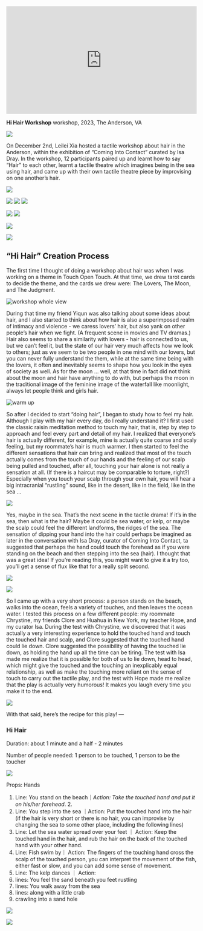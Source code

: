 

<div style="padding:56.25% 0 0 0;position:relative;"><iframe src="https://www.youtube.com/embed/bg0-VrNOGHo?si=bSHAj__CA8-GU1DY" style="position:absolute;top:0;left:0;width:100%;height:100%;" frameborder="0" allow="autoplay; fullscreen; picture-in-picture" allowfullscreen></iframe></div>

**Hi Hair Workshop**
workshop, 2023, The Anderson, VA

![](https://files.catbox.moe/tb0aft.jpeg)

On December 2nd, Leilei Xia hosted a tactile workshop about hair in the Anderson, within the exhibition of “Coming Into Contact” curated by Isa Dray. In the workshop, 12 participants paired up and learnt how to say “Hair” to each other, learnt a tactile theatre which imagines being in the sea using hair, and came up with their own tactile theatre piece by improvising on one another’s hair.


![](https://files.catbox.moe/tlf520.jpeg)

![](https://files.catbox.moe/cbg1q0.jpeg)
![](https://files.catbox.moe/pdwqzu.jpeg)
![](https://files.catbox.moe/o6wrqa.jpeg)

![](https://files.catbox.moe/hwal91.jpeg)
![](https://files.catbox.moe/5zdv66.jpeg)

![](https://files.catbox.moe/o476ze.jpeg)


![](https://files.catbox.moe/m2j689.jpeg)



## “Hi Hair” Creation Process

The first time I thought of doing a workshop about hair was when I was working on a theme in Touch Open Touch. At that time, we drew tarot cards to decide the theme, and the cards we drew were: The Lovers, The Moon, and The Judgment. 

![workshop whole view](https://files.catbox.moe/4hn0x8.jpeg)

During that time my friend Yiqun was also talking about some ideas about hair,  and I also started to think about how hair is also a superimposed realm of intimacy and violence - we caress lovers’ hair, but also yank on other people’s hair when we fight. (A frequent scene in movies and TV dramas.) Hair also seems to share a similarity with lovers - hair is connected to us, but we can’t feel it, but the state of our hair very much affects how we look to others; just as we seem to be two people in one mind with our lovers, but you can never fully understand the them, while at the same time being with the lovers, it often and inevitably seems to shape how you look in the eyes of society as well. As for the moon … well, at that time in fact did not think about the moon and hair have anything to do with, but perhaps the moon in the traditional image of the feminine image of the waterfall like moonlight, always let people think and girls hair.

![warm up](https://files.catbox.moe/v8pwtb.jpeg)

So after I decided to start “doing hair”, I began to study how to feel my hair. Although I play with my hair every day, do I really understand it? I first used the classic raisin meditation method to touch my hair, that is, step by step to approach and feel every part and detail of my hair. I realized that everyone’s hair is actually different, for example, mine is actually quite coarse and scaly feeling, but my roommate’s hair is much warmer. I then started to feel the different sensations that hair can bring and realized that most of the touch actually comes from the touch of our hands and the feeling of our scalp being pulled and touched, after all, touching your hair alone is not really a sensation at all. (If there is a haircut may be comparable to torture, right?) Especially when you touch your scalp through your own hair, you will hear a big intracranial “rustling” sound, like in the desert, like in the field, like in the sea …

![](https://files.catbox.moe/tdersi.jpeg)

Yes, maybe in the sea. That’s the next scene in the tactile drama! If it’s in the sea, then what is the hair? Maybe it could be sea water, or kelp, or maybe the scalp could feel the different landforms, the ridges of the sea. The sensation of dipping your hand into the hair could perhaps be imagined as later in the conversation with Isa Dray, curator of Coming Into Contact, ta suggested that perhaps the hand could touch the forehead as if you were standing on the beach and then stepping into the sea (hair). I thought that was a great idea! If you’re reading this, you might want to give it a try too, you’ll get a sense of flux like that for a really split second.

![](https://files.catbox.moe/j2d2z4.jpeg)

![](https://files.catbox.moe/1czcfq.jpeg)

So I came up with a very short process: a person stands on the beach, walks into the ocean, feels a variety of touches, and then leaves the ocean water. I tested this process on a few different people: my roommate Chrystine, my friends Clore and Huahua in New York, my teacher Hope, and my curator Isa. During the test with Chrystine, we discovered that it was actually a very interesting experience to hold the touched hand and touch the touched hair and scalp, and Clore suggested that the touched hand could lie down. Clore suggested the possibility of having the touched lie down, as holding the hand up all the time can be tiring. The test with Isa made me realize that it is possible for both of us to lie down, head to head, which might give the touched and the touching an inexplicably equal relationship, as well as make the touching more reliant on the sense of touch to carry out the tactile play, and the test with Hope made me realize that the play is actually very humorous! It makes you laugh every time you make it to the end.

![](https://files.catbox.moe/lyaxxr.jpeg)

With that said, here’s the recipe for this play! —

### Hi Hair

Duration: about 1 minute and a half - 2 minutes

Number of people needed: 1 person to be touched, 1 person to be the toucher

![](https://files.catbox.moe/p6uk9h.jpeg)

Props: Hands

1. Line: You stand on the beach｜_Action: Take the touched hand and put it on his/her forehead_. 2.
2. Line: You step into the sea ｜Action: Put the touched hand into the hair (if the hair is very short or there is no hair, you can improvise by changing the sea to some other place, including the following lines)
3. Line: Let the sea water spread over your feet ｜ Action: Keep the touched hand in the hair, and rub the hair on the back of the touched hand with your other hand.
4. Line: Fish swim by｜ Action: The fingers of the touching hand cross the scalp of the touched person, you can interpret the movement of the fish, either fast or slow, and you can add some sense of movement.
5. Line: The kelp dances ｜ Action:
6. lines: You feel the sand beneath you feet rustling
7. lines: You walk away from the sea
8. lines: along with a little crab
9. crawling into a sand hole

![](https://files.catbox.moe/hehqqe.jpeg)

![](https://files.catbox.moe/9nu2fa.jpeg)